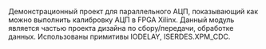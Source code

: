 Демонстрационный проект для параллельного АЦП, показывающий как можно выполнить калибровку АЦП в FPGA Xilinx.
Данный модуль является частью проекта дизайна по сбору/передачи, обработке данных. Использованы примитивы IODELAY, ISERDES.XPM_CDC.



